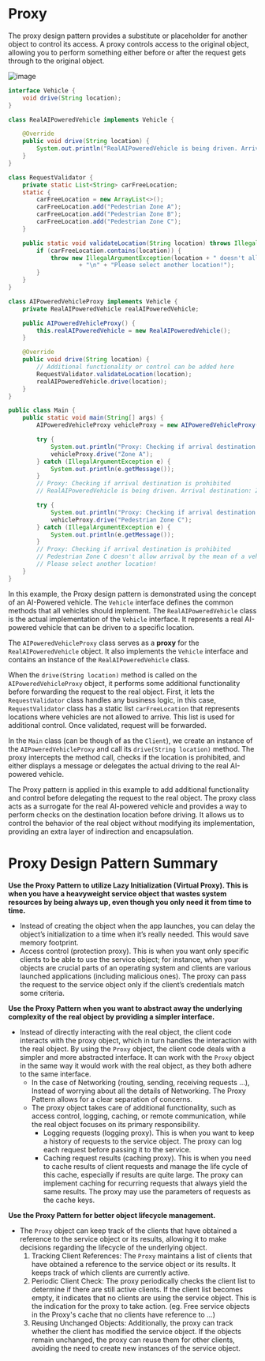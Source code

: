 # Proxy
The proxy design pattern provides a substitute or placeholder for another object to control its access. A proxy controls access to the original object, allowing you to perform something either before or after the request gets through to the original object.

![image](https://github.com/boushphong/Design-Patterns/assets/59940078/90aca64f-3129-4229-82e4-0223998ce4a7)

```java
interface Vehicle {
    void drive(String location);
}

class RealAIPoweredVehicle implements Vehicle {

    @Override
    public void drive(String location) {
        System.out.println("RealAIPoweredVehicle is being driven. Arrival destination: " + location);
    }
}

class RequestValidator {
    private static List<String> carFreeLocation;
    static {
        carFreeLocation = new ArrayList<>();
        carFreeLocation.add("Pedestrian Zone A");
        carFreeLocation.add("Pedestrian Zone B");
        carFreeLocation.add("Pedestrian Zone C");
    }

    public static void validateLocation(String location) throws IllegalArgumentException {
        if (carFreeLocation.contains(location)) {
            throw new IllegalArgumentException(location + " doesn't allow arrival by the means of a vehicle"
                    + "\n" + "Please select another location!");
        }
    }
}

class AIPoweredVehicleProxy implements Vehicle {
    private RealAIPoweredVehicle realAIPoweredVehicle;

    public AIPoweredVehicleProxy() {
        this.realAIPoweredVehicle = new RealAIPoweredVehicle();
    }

    @Override
    public void drive(String location) {
        // Additional functionality or control can be added here
        RequestValidator.validateLocation(location);
        realAIPoweredVehicle.drive(location);
    }
}

public class Main {
    public static void main(String[] args) {
        AIPoweredVehicleProxy vehicleProxy = new AIPoweredVehicleProxy();

        try {
            System.out.println("Proxy: Checking if arrival destination is prohibited");
            vehicleProxy.drive("Zone A");
        } catch (IllegalArgumentException e) {
            System.out.println(e.getMessage());
        }
        // Proxy: Checking if arrival destination is prohibited
        // RealAIPoweredVehicle is being driven. Arrival destination: Zone A

        try {
            System.out.println("Proxy: Checking if arrival destination is prohibited");
            vehicleProxy.drive("Pedestrian Zone C");
        } catch (IllegalArgumentException e) {
            System.out.println(e.getMessage());
        }
        // Proxy: Checking if arrival destination is prohibited
        // Pedestrian Zone C doesn't allow arrival by the mean of a vehicle
        // Please select another location!
    }
}
```

In this example, the Proxy design pattern is demonstrated using the concept of an AI-Powered vehicle.  The `Vehicle` interface defines the common methods that all vehicles should implement. The `RealAIPoweredVehicle` class is the actual implementation of the `Vehicle` interface. It represents a real AI-powered vehicle that can be driven to a specific location.

The `AIPoweredVehicleProxy` class serves as a **proxy** for the `RealAIPoweredVehicle` object. It also implements the `Vehicle` interface and contains an instance of the `RealAIPoweredVehicle` class.

When the `drive(String location)` method is called on the `AIPoweredVehicleProxy` object, it performs some additional functionality before forwarding the request to the real object. First, it lets the `RequestValidator` class handles any business logic, in this case, `RequestValidator` class has a static list `carFreeLocation` that represents locations where vehicles are not allowed to arrive. This list is used for additional control. Once validated, request will be forwarded.

In the `Main` class (can be though of as the `Client`), we create an instance of the `AIPoweredVehicleProxy` and call its `drive(String location)` method. The proxy intercepts the method call, checks if the location is prohibited, and either displays a message or delegates the actual driving to the real AI-powered vehicle.

The Proxy pattern is applied in this example to add additional functionality and control before delegating the request to the real object. The proxy class acts as a surrogate for the real AI-powered vehicle and provides a way to perform checks on the destination location before driving. It allows us to control the behavior of the real object without modifying its implementation, providing an extra layer of indirection and encapsulation.

# Proxy Design Pattern Summary

**Use the Proxy Pattern to utilize Lazy Initialization (Virtual Proxy). This is when you have a heavyweight service object that wastes system resources by being always up, even though you only need it from time to time.**

- Instead of creating the object when the app launches, you can delay the object’s initialization to a time when it’s really needed. This would save memory footprint.
- Access control (protection proxy). This is when you want only specific clients to be able to use the service object; for instance, when your objects are crucial parts of an operating system and clients are various launched applications (including malicious ones). The proxy can pass the request to the service object only if the client’s credentials match some criteria.

**Use the Proxy Pattern when you want to abstract away the underlying complexity of the real object by providing a simpler interface.**

- Instead of directly interacting with the real object, the client code interacts with the proxy object, which in turn handles the interaction with the real object. By using the `Proxy` object, the client code deals with a simpler and more abstracted interface. It can work with the `Proxy` object in the same way it would work with the real object, as they both adhere to the same interface.
    - In the case of Networking (routing, sending, receiving requests ...), Instead of worrying about all the details of Networking. The Proxy Pattern allows for a clear separation of concerns. 
    - The proxy object takes care of additional functionality, such as access control, logging, caching, or remote communication, while the real object focuses on its primary responsibility.
        - Logging requests (logging proxy). This is when you want to keep a history of requests to the service object. The proxy can log each request before passing it to the service.
        - Caching request results (caching proxy). This is when you need to cache results of client requests and manage the life cycle of this cache, especially if results are quite large. The proxy can implement caching for recurring requests that always yield the same results. The proxy may use the parameters of requests as the cache keys.

**Use the Proxy Pattern for better object lifecycle management.**

- The `Proxy` object can keep track of the clients that have obtained a reference to the service object or its results, allowing it to make decisions regarding the lifecycle of the underlying object.
    1. Tracking Client References: The `Proxy` maintains a list of clients that have obtained a reference to the service object or its results. It keeps track of which clients are currently active.
    2. Periodic Client Check: The proxy periodically checks the client list to determine if there are still active clients. If the client list becomes empty, it indicates that no clients are using the service object. This is the indication for the proxy to take action. (eg. Free service objects in the Proxy's cache that no clients have reference to ...)
    3. Reusing Unchanged Objects: Additionally, the proxy can track whether the client has modified the service object. If the objects remain unchanged, the proxy can reuse them for other clients, avoiding the need to create new instances of the service object.
